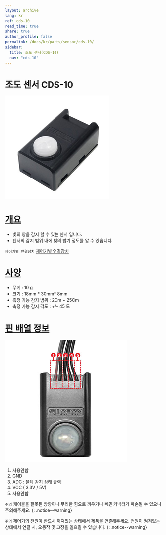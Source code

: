 ```yaml
---
layout: archive
lang: kr
ref: cds-10
read_time: true
share: true
author_profile: false
permalink: /docs/kr/parts/sensor/cds-10/
sidebar:
  title: 조도 센서(CDS-10)
  nav: "cds-10"
---
```


# 조도 센서 CDS-10

![](/assets/images/parts/sensors/cds_sensor.jpg)

# [개요](#개요)
- 빛의 양을 감지 할 수 있는 센서 입니다.
- 센서의 감지 범위 내에 빛의 밝기 정도를 알 수 있습니다.

`제어기별 연결장치` [제어기별 연결장치]

# [사양](#사양)
- 무게 : 10 g
- 크기 : 18mm * 30mm* 8mm
- 측정 가능 감지 범위 : 2Cm ~ 25Cm
- 측정 가능 감지 각도 : +/- 45 도

# [핀 배열 정보](#핀-배열-정보)

![](/assets/images/parts/sensors/cds_seosor1.jpg)

1. 사용안함
2. GND
3. ADC : 물체 감지 상태 출력
4. VCC ( 3.3V / 5V)
5. 사용안함

`주의` 케이블을 잘못된 방향이나 무리한 힘으로 끼우거나 빼면 커넥터가 파손될 수 있으니 주의해주세요.
{: .notice--warning}

`주의` 제어기의 전원이 반드시 꺼져있는 상태에서 제품을 연결해주세요. 전원이 켜져있는 상태에서 연결 시, 오동작 및 고장을 일으킬 수 있습니다.
{: .notice--warning}

[제어기별 연결장치]: /docs/kr/parts/controller/controller_compatibility/
